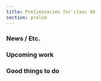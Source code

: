 ```yaml
---
title: Preliminaries for class 40
section: prelim
---
```

### News / Etc.

### Upcoming work

### Good things to do
